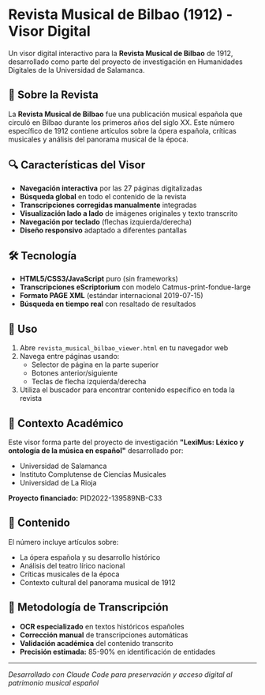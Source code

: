 # Revista Musical de Bilbao (1912) - Visor Digital

Un visor digital interactivo para la **Revista Musical de Bilbao** de 1912, desarrollado como parte del proyecto de investigación en Humanidades Digitales de la Universidad de Salamanca.

## 🎼 Sobre la Revista

La **Revista Musical de Bilbao** fue una publicación musical española que circuló en Bilbao durante los primeros años del siglo XX. Este número específico de 1912 contiene artículos sobre la ópera española, críticas musicales y análisis del panorama musical de la época.

## 🔍 Características del Visor

- **Navegación interactiva** por las 27 páginas digitalizadas
- **Búsqueda global** en todo el contenido de la revista
- **Transcripciones corregidas manualmente** integradas
- **Visualización lado a lado** de imágenes originales y texto transcrito
- **Navegación por teclado** (flechas izquierda/derecha)
- **Diseño responsivo** adaptado a diferentes pantallas

## 🛠 Tecnología

- **HTML5/CSS3/JavaScript** puro (sin frameworks)
- **Transcripciones eScriptorium** con modelo Catmus-print-fondue-large
- **Formato PAGE XML** (estándar internacional 2019-07-15)
- **Búsqueda en tiempo real** con resaltado de resultados

## 📖 Uso

1. Abre `revista_musical_bilbao_viewer.html` en tu navegador web
2. Navega entre páginas usando:
   - Selector de página en la parte superior
   - Botones anterior/siguiente
   - Teclas de flecha izquierda/derecha
3. Utiliza el buscador para encontrar contenido específico en toda la revista

## 🎯 Contexto Académico

Este visor forma parte del proyecto de investigación **"LexiMus: Léxico y ontología de la música en español"** desarrollado por:

- Universidad de Salamanca
- Instituto Complutense de Ciencias Musicales  
- Universidad de La Rioja

**Proyecto financiado:** PID2022-139589NB-C33

## 📄 Contenido

El número incluye artículos sobre:
- La ópera española y su desarrollo histórico
- Análisis del teatro lírico nacional
- Críticas musicales de la época
- Contexto cultural del panorama musical de 1912

## 🔬 Metodología de Transcripción

- **OCR especializado** en textos históricos españoles
- **Corrección manual** de transcripciones automáticas
- **Validación académica** del contenido transcrito
- **Precisión estimada:** 85-90% en identificación de entidades

---

*Desarrollado con Claude Code para preservación y acceso digital al patrimonio musical español*